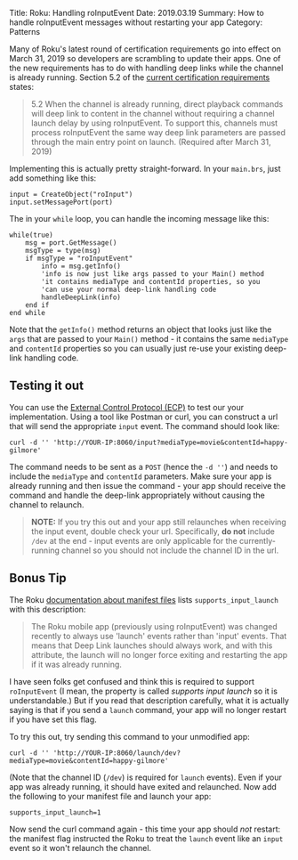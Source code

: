 Title: Roku: Handling roInputEvent
Date: 2019.03.19
Summary: How to handle roInputEvent messages without restarting your app
Category: Patterns

Many of Roku's latest round of certification requirements go into effect on March 31, 2019 so developers are scrambling to update their apps. One of the new requirements has to do with handling deep links while the channel is already running. Section 5.2 of the [current certification requirements][CertReq] states:

> 5.2 When the channel is already running, direct playback commands will deep link to content in the channel without requiring a channel launch delay by using roInputEvent. To support this, channels must process roInputEvent the same way deep link parameters are passed through the main entry point on launch. (Required after March 31, 2019)

Implementing this is actually pretty straight-forward. In your `main.brs`, just add something like this:

    input = CreateObject("roInput")
    input.setMessagePort(port)

The in your `while` loop, you can handle the incoming message like this:

    while(true)
        msg = port.GetMessage()
        msgType = type(msg)
        if msgType = "roInputEvent"
            info = msg.getInfo()
            'info is now just like args passed to your Main() method
            'it contains mediaType and contentId properties, so you
            'can use your normal deep-link handling code
            handleDeepLink(info)
        end if
    end while

Note that the `getInfo()` method returns an object that looks just like the `args` that are passed to your `Main()` method - it contains the same `mediaType` and `contentId` properties so you can usually just re-use your existing deep-link handling code.

## Testing it out

You can use the [External Control Protocol (ECP)][ECP] to test our your implementation. Using a tool like Postman or curl, you can construct a url that will send the appropriate `input` event. The command should look like:

    curl -d '' 'http://YOUR-IP:8060/input?mediaType=movie&contentId=happy-gilmore'

The command needs to be sent as a `POST` (hence the `-d ''`) and needs to include the `mediaType` and `contentId` parameters. Make sure your app is already running and then issue the command - your app should receive the command and handle the deep-link appropriately without causing the channel to relaunch.

> **NOTE:** If you try this out and your app still relaunches when receiving the input event, double check your url. Specifically, **do not** include `/dev` at the end - input events are only applicable for the currently-running channel so you should not include the channel ID in the url.

## Bonus Tip

The Roku [documentation about manifest files][manifest] lists `supports_input_launch` with this description:

> The Roku mobile app (previously using roInputEvent) was changed recently to always use 'launch' events rather than 'input' events.
That means that Deep Link launches should always work, and with this attribute, the launch will no longer force exiting and restarting the app if it was already running.

I have seen folks get confused and think this is required to support `roInputEvent` (I mean, the property is called *supports input launch* so it is understandable.) But if you read that description carefully, what it is actually saying is that if you send a `launch` command, your app will no longer restart if you have set this flag.

To try this out, try sending this command to your unmodified app:

    curl -d '' 'http://YOUR-IP:8060/launch/dev?mediaType=movie&contentId=happy-gilmore'

(Note that the channel ID (`/dev`) is required for `launch` events). Even if your app was already running, it should have exited and relaunched. Now add the following to your manifest file and launch your app:

    supports_input_launch=1

Now send the curl command again - this time your app should *not* restart: the manifest flag instructed the Roku to treat the `launch` event like an `input` event so it won't relaunch the channel.



[CertReq]: https://developer.roku.com/develop/channel-store/certification
[ECP]: https://sdkdocs.roku.com/display/sdkdoc/External+Control+API#ExternalControlAPI-input
[manifest]: https://sdkdocs.roku.com/display/sdkdoc/Roku+Channel+Manifest#RokuChannelManifest-LaunchRequirementAttributes
